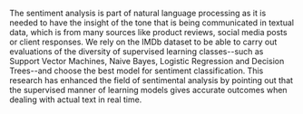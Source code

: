 The sentiment analysis is part of natural language processing as it is needed to 
have the insight of the tone that is being communicated in textual data, which is 
from many sources like product reviews, social media posts or client responses.
We rely on the IMDb dataset to be able to carry out evaluations of the diversity of 
supervised learning classes--such as Support Vector Machines, Naive Bayes, 
Logistic Regression and Decision Trees--and choose the best model for sentiment 
classification.
This research has enhanced the field of sentimental analysis by pointing out that 
the supervised manner of learning models gives accurate outcomes when dealing 
with actual text in real time.
